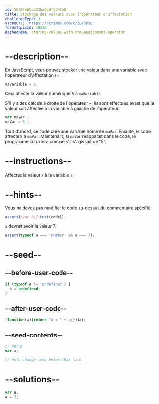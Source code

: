 ```yaml
---
id: 56533eb9ac21ba0edf2244a8
title: Stockage des valeurs avec l'opérateur d'affectation
challengeType: 1
videoUrl: 'https://scrimba.com/c/cEanysE'
forumTopicId: 18310
dashedName: storing-values-with-the-assignment-operator
---
```


# --description--

En JavaScript, vous pouvez stocker une valeur dans une variable avec l'opérateur d'affectation (=).

```js
maVariable = 5;
```

Ceci affecte la valeur numérique  `5` à `maVariable`.

S'il y a des calculs à droite de l'opérateur `=`, ils sont effectués avant que la valeur soit affectée à la variable à gauche de l'opérateur.

```js
var maVar ;
maVar = 5 ;
```

Tout d'abord, ce code crée une variable nommée `maVar`. Ensuite, le code affecte `5` à `maVar`. Maintenant, si `maVar` réapparaît dans le code, le programme la traitera comme s'il s'agissait de "5".

# --instructions--

Affectez la valeur `7` à la variable `a`.

# --hints--

Vous ne devez pas modifier le code au-dessus du commentaire spécifié.

```js
assert(/var a;/.test(code));
```

`a` devrait avoir la valeur 7.

```js
assert(typeof a === 'number' && a === 7);
```

# --seed--

## --before-user-code--

```js
if (typeof a != 'undefined') {
  a = undefined;
}
```

## --after-user-code--

```js
(function(a){return "a = " + a;})(a);
```

## --seed-contents--

```js
// Setup
var a;

// Only change code below this line
```

# --solutions--

```js
var a;
a = 7;
```
